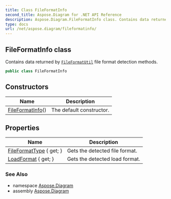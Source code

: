 ```yaml
---
title: Class FileFormatInfo
second_title: Aspose.Diagram for .NET API Reference
description: Aspose.Diagram.FileFormatInfo class. Contains data returned by FileFormatUtil file format detection methods
type: docs
url: /net/aspose.diagram/fileformatinfo/
---
```

## FileFormatInfo class

Contains data returned by [`FileFormatUtil`](../fileformatutil/) file format detection methods.

```csharp
public class FileFormatInfo
```

## Constructors

| Name | Description |
| --- | --- |
| [FileFormatInfo](fileformatinfo/)() | The default constructor. |

## Properties

| Name | Description |
| --- | --- |
| [FileFormatType](../../aspose.diagram/fileformatinfo/fileformattype/) { get; } | Gets the detected file format. |
| [LoadFormat](../../aspose.diagram/fileformatinfo/loadformat/) { get; } | Gets the detected load format. |

### See Also

* namespace [Aspose.Diagram](../../aspose.diagram/)
* assembly [Aspose.Diagram](../../)


